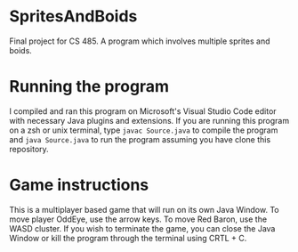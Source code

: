 # SpritesAndBoids
Final project for CS 485. A program which involves multiple sprites and boids.

# Running the program
I compiled and ran this program on Microsoft's Visual Studio Code editor with necessary Java plugins and extensions. If you are running this program on a zsh or unix terminal, type `javac Source.java` to compile the program and `java Source.java` to run the program assuming you have clone this repository.

# Game instructions
This is a multiplayer based game that will run on its own Java Window. To move player OddEye, use the arrow keys. To move Red Baron, use the WASD cluster.
If you wish to terminate the game, you can close the Java Window or kill the program through the terminal using CRTL + C.
